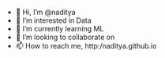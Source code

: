 - 👋 Hi, I’m @naditya
- 👀 I’m interested in Data
- 🌱 I’m currently learning ML
- 💞️ I’m looking to collaborate on 
- 📫 How to reach me, http:/naditya.github.io

<!---
naditya/naditya is a ✨ special ✨ repository because its `README.md` (this file) appears on your GitHub profile.
You can click the Preview link to take a look at your changes.
--->
